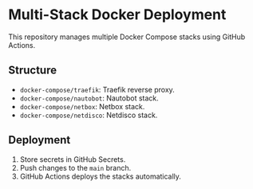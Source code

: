 # Multi-Stack Docker Deployment

This repository manages multiple Docker Compose stacks using GitHub Actions.

## Structure

- `docker-compose/traefik`: Traefik reverse proxy.
- `docker-compose/nautobot`: Nautobot stack.
- `docker-compose/netbox`: Netbox stack.
- `docker-compose/netdisco`: Netdisco stack.

## Deployment

1. Store secrets in GitHub Secrets.
2. Push changes to the `main` branch.
3. GitHub Actions deploys the stacks automatically.
